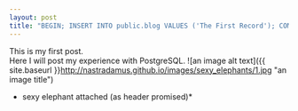 ```yaml
---
layout: post
title: "BEGIN; INSERT INTO public.blog VALUES ('The First Record'); COMMIT;"
---
```


This is my first post.  
Here I will post my experience with PostgreSQL.
![an image alt text]({{ site.baseurl }}http://nastradamus.github.io/images/sexy_elephants/1.jpg "an image title")
* sexy elephant attached (as header promised)*
